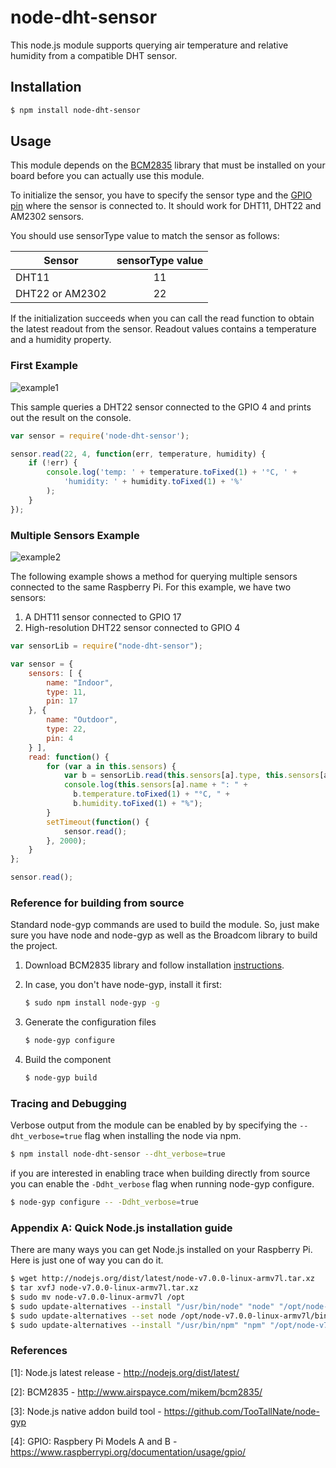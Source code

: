 # node-dht-sensor

This node.js module supports querying air temperature and relative humidity from a compatible DHT sensor.

## Installation
``` bash
$ npm install node-dht-sensor
```

## Usage

This module depends on the [BCM2835](http://www.airspayce.com/mikem/bcm2835/) library that must be installed on your board before you can actually use this module.

To initialize the sensor, you have to specify the sensor type and the [GPIO pin](https://www.raspberrypi.org/documentation/usage/gpio/) where the sensor is connected to. It should work for DHT11, DHT22 and AM2302 sensors.

You should use sensorType value to match the sensor as follows:

| Sensor          | sensorType value |
|-----------------|:----------------:|
| DHT11           | 11               |
| DHT22 or AM2302 | 22               |

If the initialization succeeds when you can call the read function to obtain the latest readout from the sensor. Readout values contains a temperature and a humidity property.

### First Example

![example1](https://cloud.githubusercontent.com/assets/420851/19934690/b925e14e-a0fe-11e6-988c-07efa4acceca.png)

This sample queries a DHT22 sensor connected to the GPIO 4 and prints out the result on the console.

``` javascript
var sensor = require('node-dht-sensor');

sensor.read(22, 4, function(err, temperature, humidity) {
    if (!err) {
        console.log('temp: ' + temperature.toFixed(1) + '°C, ' +
            'humidity: ' + humidity.toFixed(1) + '%'
        );
    }
});
```

### Multiple Sensors Example

![example2](https://cloud.githubusercontent.com/assets/420851/19935318/c2fdb30c-a100-11e6-8e3f-e81f29d7e85f.png)

The following example shows a method for querying multiple sensors connected to the same Raspberry Pi. For this example, we have two sensors:

1. A DHT11 sensor connected to GPIO 17
2. High-resolution DHT22 sensor connected to GPIO 4

``` javascript
var sensorLib = require("node-dht-sensor");

var sensor = {
    sensors: [ {
        name: "Indoor",
        type: 11,
        pin: 17
    }, {
        name: "Outdoor",
        type: 22,
        pin: 4
    } ],
    read: function() {
        for (var a in this.sensors) {
            var b = sensorLib.read(this.sensors[a].type, this.sensors[a].pin);
            console.log(this.sensors[a].name + ": " +
              b.temperature.toFixed(1) + "°C, " +
              b.humidity.toFixed(1) + "%");
        }
        setTimeout(function() {
            sensor.read();
        }, 2000);
    }
};

sensor.read();
```

### Reference for building from source

Standard node-gyp commands are used to build the module. So, just make sure you have node and node-gyp as well as the Broadcom library to build the project.

1. Download BCM2835 library and follow installation  [instructions](http://www.airspayce.com/mikem/bcm2835/).

2. In case, you don't have node-gyp, install it first:
   ``` bash
   $ sudo npm install node-gyp -g
   ```

3. Generate the configuration files
   ``` bash
   $ node-gyp configure
   ```

4. Build the component
   ``` bash
   $ node-gyp build
   ```

### Tracing and Debugging

Verbose output from the module can be enabled by by specifying the ```--dht_verbose=true``` flag when installing the node via npm.

``` bash
$ npm install node-dht-sensor --dht_verbose=true
```

if you are interested in enabling trace when building directly from source you can enable the ```-Ddht_verbose``` flag when running node-gyp configure.

``` bash
$ node-gyp configure -- -Ddht_verbose=true
```
### Appendix A: Quick Node.js installation guide

There are many ways you can get Node.js installed on your Raspberry Pi. Here is just one of way you can do it.
``` bash
$ wget http://nodejs.org/dist/latest/node-v7.0.0-linux-armv7l.tar.xz
$ tar xvfJ node-v7.0.0-linux-armv7l.tar.xz
$ sudo mv node-v7.0.0-linux-armv7l /opt
$ sudo update-alternatives --install "/usr/bin/node" "node" "/opt/node-v7.0.0-linux-armv7l/bin/node" 1
$ sudo update-alternatives --set node /opt/node-v7.0.0-linux-armv7l/bin/node
$ sudo update-alternatives --install "/usr/bin/npm" "npm" "/opt/node-v7.0.0-linux-armv7l/bin/npm" 1
```

### References

[1]: Node.js latest release - http://nodejs.org/dist/latest/

[2]: BCM2835 - http://www.airspayce.com/mikem/bcm2835/

[3]: Node.js native addon build tool - https://github.com/TooTallNate/node-gyp

[4]: GPIO: Raspbery Pi Models A and B - https://www.raspberrypi.org/documentation/usage/gpio/
